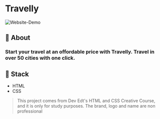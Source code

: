<h1>Travelly</h1>

![Website-Demo](https://github.com/subhadeeppaul/HTML-CSS-Practice/blob/main/Travelly/img/Website-Capture.gif)

## 🧐 About

### Start your travel at an offordable price with Travelly. Travel in over 50 cities with one click.

## 🚀 Stack
- HTML
- CSS
> This project comes from Dev Edt's HTML and CSS Creative Course, and it is only for study purposes. The brand, logo and name are non professional
